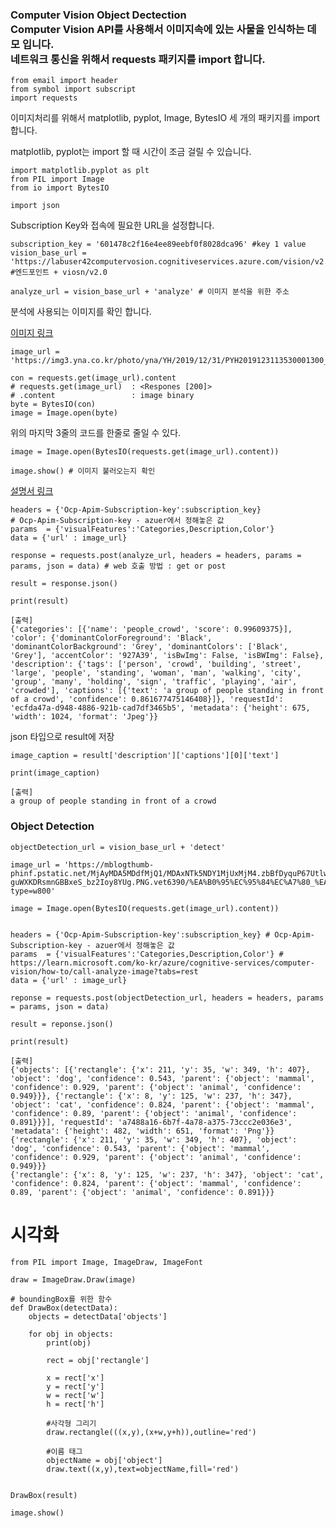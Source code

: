 <h3>
Computer Vision Object Dectection<br>
Computer Vision API를 사용해서 이미지속에 있는 사물을 인식하는 데모 입니다.<br>
네트워크 통신을 위해서 requests 패키지를 import 합니다.
</h3>

```
from email import header
from symbol import subscript
import requests
```

<p>이미지처리를 위해서 matplotlib, pyplot, Image, BytesIO 세 개의  패키지를 import 합니다.</p>
<p>matplotlib, pyplot는 import 할 때 시간이 조금 걸릴 수 있습니다.</p>

```
import matplotlib.pyplot as plt
from PIL import Image
from io import BytesIO

import json
```


<p>Subscription Key와 접속에 필요한 URL을 설정합니다.</P>

```
subscription_key = '601478c2f16e4ee89eebf0f8028dca96' #key 1 value
vision_base_url = 'https://labuser42computervosion.cognitiveservices.azure.com/vision/v2.0/' #엔드포인트 + viosn/v2.0

analyze_url = vision_base_url + 'analyze' # 이미지 분석을 위한 주소
```

<p>분석에 사용되는 이미지를 확인 합니다.<p>

[이미지 링크](https://img3.yna.co.kr/photo/yna/YH/2019/12/31/PYH2019123113530001300_P4.jpg)

```
image_url = 'https://img3.yna.co.kr/photo/yna/YH/2019/12/31/PYH2019123113530001300_P4.jpg'

con = requests.get(image_url).content
# requests.get(image_url)  : <Respones [200]>
# .content                 : image binary
byte = BytesIO(con)
image = Image.open(byte)
```
<p>위의 마지막 3줄의 코드를 한줄로 줄일 수 있다.</p>


```
image = Image.open(BytesIO(requests.get(image_url).content))
```
```
image.show() # 이미지 불러오는지 확인
```

[설명서 링크](https://learn.microsoft.com/ko-kr/azure/cognitive-services/computer-vision/how-to/call-analyze-image?tabs=rest)
```
headers = {'Ocp-Apim-Subscription-key':subscription_key}
# Ocp-Apim-Subscription-key - azuer에서 정해놓은 값
params  = {'visualFeatures':'Categories,Description,Color'}
data = {'url' : image_url}

response = requests.post(analyze_url, headers = headers, params = params, json = data) # web 호출 방법 : get or post

result = response.json()

print(result)
```
```
[출력]
{'categories': [{'name': 'people_crowd', 'score': 0.99609375}], 'color': {'dominantColorForeground': 'Black', 'dominantColorBackground': 'Grey', 'dominantColors': ['Black', 'Grey'], 'accentColor': '927A39', 'isBwImg': False, 'isBWImg': False}, 'description': {'tags': ['person', 'crowd', 'building', 'street', 'large', 'people', 'standing', 'woman', 'man', 'walking', 'city', 'group', 'many', 'holding', 'sign', 'traffic', 'playing', 'air', 'crowded'], 'captions': [{'text': 'a group of people standing in front of a crowd', 'confidence': 0.861677475146408}]}, 'requestId': 'ecfda47a-d948-4886-921b-cad7df3465b5', 'metadata': {'height': 675, 'width': 1024, 'format': 'Jpeg'}}
```
<p>json 타입으로 result에 저장</p>

```
image_caption = result['description']['captions'][0]['text']

print(image_caption)
```
```
[출력]
a group of people standing in front of a crowd
```



<h3>Object Detection</h3>

```
objectDetection_url = vision_base_url + 'detect'

image_url = 'https://mblogthumb-phinf.pstatic.net/MjAyMDA5MDdfMjQ1/MDAxNTk5NDY1MjUxMjM4.zbBfDyquP67Utlw2d6pFOtHqnJyfkukH3PTDgDTg8Zkg.qQWiX02sgIaExMrU-guWXKDRsmnGBBxeS_bz2Ioy8YUg.PNG.vet6390/%EA%B0%95%EC%95%84%EC%A7%80_%EA%B3%A0%EC%96%91%EC%9D%B4_%ED%95%A8%EA%BB%98_%ED%82%A4%EC%9A%B0%EA%B8%B0.PNG?type=w800'

image = Image.open(BytesIO(requests.get(image_url).content))


headers = {'Ocp-Apim-Subscription-key':subscription_key} # Ocp-Apim-Subscription-key - azuer에서 정해놓은 값
params  = {'visualFeatures':'Categories,Description,Color'} # https://learn.microsoft.com/ko-kr/azure/cognitive-services/computer-vision/how-to/call-analyze-image?tabs=rest
data = {'url' : image_url}

reponse = requests.post(objectDetection_url, headers = headers, params = params, json = data)

result = reponse.json()

print(result)
```
```
[출력]
{'objects': [{'rectangle': {'x': 211, 'y': 35, 'w': 349, 'h': 407}, 'object': 'dog', 'confidence': 0.543, 'parent': {'object': 'mammal', 'confidence': 0.929, 'parent': {'object': 'animal', 'confidence': 0.949}}}, {'rectangle': {'x': 8, 'y': 125, 'w': 237, 'h': 347}, 'object': 'cat', 'confidence': 0.824, 'parent': {'object': 'mammal', 'confidence': 0.89, 'parent': {'object': 'animal', 'confidence': 0.891}}}], 'requestId': 'a7488a16-6b7f-4a78-a375-73ccc2e036e3', 'metadata': {'height': 482, 'width': 651, 'format': 'Png'}}
{'rectangle': {'x': 211, 'y': 35, 'w': 349, 'h': 407}, 'object': 'dog', 'confidence': 0.543, 'parent': {'object': 'mammal', 'confidence': 0.929, 'parent': {'object': 'animal', 'confidence': 0.949}}}
{'rectangle': {'x': 8, 'y': 125, 'w': 237, 'h': 347}, 'object': 'cat', 'confidence': 0.824, 'parent': {'object': 'mammal', 'confidence': 0.89, 'parent': {'object': 'animal', 'confidence': 0.891}}}
```

# 시각화

```
from PIL import Image, ImageDraw, ImageFont

draw = ImageDraw.Draw(image)

# boundingBox를 위한 함수
def DrawBox(detectData):
    objects = detectData['objects']

    for obj in objects:
        print(obj)

        rect = obj['rectangle']

        x = rect['x']
        y = rect['y']
        w = rect['w']
        h = rect['h']

        #사각형 그리기
        draw.rectangle(((x,y),(x+w,y+h)),outline='red')

        #이름 태그
        objectName = obj['object']
        draw.text((x,y),text=objectName,fill='red')


DrawBox(result)

image.show()
```

